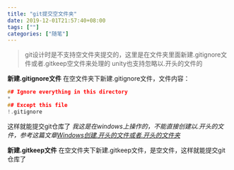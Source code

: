 ```yaml
---
title: "git提交空文件夹"
date: 2019-12-01T21:57:40+08:00
tags: [""]
categories: ["随笔"]
---
```


<!--more-->

>git设计时是不支持空文件夹提交的，这里是在文件夹里面新建.gitignore文件或者.gitkeep空文件来处理的
>unity也支持忽略以.开头的文件的

**新建.gitignore文件**
在空文件夹下新建.gitignore文件，文件内容：
```c
## Ignore everything in this directory
*
## Except this file
!.gitignore
```
这样就能提交git仓库了
*我这是在windows上操作的，不能直接创建以.开头的文件，参考这篇文章[Windows创建.开头的文件或者.开头的文件夹](https://blog.csdn.net/codingriver/article/details/83414019)*

**新建.gitkeep文件**
在空文件夹下新建.gitkeep文件，是空文件，这样就能提交git仓库了